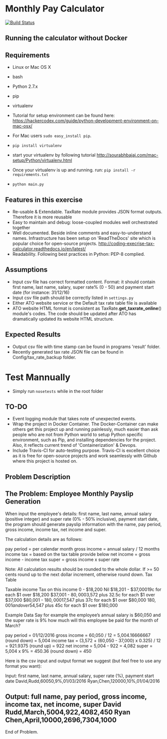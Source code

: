 # Monthly Pay Calculator
[![Build Status](https://travis-ci.org/SongGithub/Monthly-Pay-Calculator.svg?branch=master)](https://travis-ci.org/SongGithub/Monthly-Pay-Calculator)

Running the calculator without Docker
------------

Requirements
------------
- Linux or Mac OS X
- bash
- Python 2.7.x
- pip
- virtualenv


- Tutorial for setup environment can be found here: https://hackercodex.com/guide/python-development-environment-on-mac-osx/
- For Mac users `sudo easy_install pip`.
- `pip install virtualenv`
- start your virtualenv by following tutorial http://sourabhbajaj.com/mac-setup/Python/virtualenv.html
- Once your virtualenv is up and running. run: `pip install -r requirements.txt`
- `python main.py`

Features in this exercise
------------
- Re-usable & Extendable. TaxRate module provides JSON format outputs. Therefore it is more reusable
- Easy to maintain and debug: loose-coupled modules well orchestrated together
- Well documented. Beside inline comments and easy-to-understand names. Infrastructure has been setup on 'ReadTheDocs' site which is popular choice for open-source projects. http://coding-execrise-tax-calculator.readthedocs.io/en/latest/
- Readability. Following best practices in Python: PEP-8 complied.

Assumptions
------------
- Input csv file has correct formatted content. Format: it should contain first name, last name, salary, super rate% (0 - 50) and payment start date (for instance: 31/12/16)
- Input csv file path should be correctly listed in `settings.py`
- Either ATO website service or the Default tax rate table file is available
- ATO website HTML format is consistent as TaxRate.__get_taxrate_online__() module's codes. The code should be updated after ATO has dramatically updated its website HTML structure.


Expected Results
------------
- Output csv file with time stamp can be found in programs 'result' folder.
- Recently generated tax rate JSON file can be found in Config/tax_rate_backup folder.

Test Mannually
=====
- Simply run `nosetests` while in the root folder

TO-DO
------------
- Event logging module that takes note of unexpected events.
- Wrap the project in Docker Container. The Docker-Container can make others get this project up and running painlessly, much easier than ask people who are not from Python world to setup Python specific environment, such as Pip, and installing dependencies for the project. Also, it reflects current trend of 'Containerization' & Devops.
- Include Travis-CI for auto-testing purpose. Travis-CI is excellent choice as it is free for open-source projects and work seamlessly with Github where this project is hosted on.

Problem Description
------------

The Problem: Employee Monthly Payslip Generation
----------------------------------------------------------------------------------
When input the employee's details: first name, last name, annual salary (positive integer) and super rate (0% - 50% inclusive), payment start date, the program should generate payslip information with the name, pay period, gross income, income tax, net income and super.

The calculation details are as follows:

pay period = per calendar month
gross income = annual salary / 12 months
income tax = based on the tax table provide below
net income = gross income - income tax
super = gross income x super rate

Note: All calculation results should be rounded to the whole dollar. If >= 50 cents round up to the next dollar increment, otherwise round down.
Tax Table

Taxable income   Tax on this income
0 - $18,200     Nil
$18,201 - $37,00019c for each $1 over $18,200
$37,001 - $80,000$3,572 plus 32.5c for each $1 over $37,000
$80,001 - $180,000$17,547 plus 37c for each $1 over $80,000
$180,001 and over$54,547 plus 45c for each $1 over $180,000

Example Data
Say for example the employee’s annual salary is $60,050 and the super rate is 9% how much will this employee be paid for the month of March?

pay period = 01/12/2016
gross income = 60,050 / 12 = 5,004.16666667 (round down) = 5,004
income tax = (3,572 + (60,050 - 37,000) x 0.325) / 12  = 921.9375 (round up) = 922
net income = 5,004 - 922 = 4,082
super = 5,004 x 9% = 450.36 (round down) = 450

Here is the csv input and output format we suggest (but feel free to use any format you want):

Input:
first name, last name, annual salary, super rate (%), payment start date
David,Rudd,60050,9%,01/03/2016
Ryan,Chen,120000,10%,01/04/2016

Output:
full name, pay period, gross income, income tax, net income, super
David Rudd,March,5004,922,4082,450
Ryan Chen,April,10000,2696,7304,1000
----------------------------------------------------------------------------------
End of Problem.